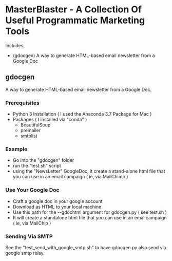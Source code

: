 # MasterBlaster - A Collection Of Useful Programmatic Marketing Tools

Includes:
* (gdocgen) A way to generate HTML-based email newsletter from a Google Doc


## gdocgen

A way to generate HTML-based email newsletter from a Google Doc.

### Prerequisites

* Python 3 Installation ( I used the Anaconda 3.7 Package for Mac )
* Packages ( I installed via "conda" )
  * BeautifulSoup
  * premailer
  * smtplist

### Example

* Go into the "gdocgen" folder
* run the "test.sh" script
* using the "NewsLetter" GoogleDoc, it create a stand-alone html file that you can use in an email campaign ( ie, via MailChimp )

### Use Your Google Doc

* Craft a google doc in your google account
* Download as HTML to your local machine
* Use this path for the --gdochtml argument for gdocgen.py ( see test.sh )
* It will create a standalone html file that you can use in an emal campaign ( ie, via MailChip )

### Sending Via SMTP

See the "test_send_with_google_smtp.sh" to have gdocgen.py also send via google smtp relay.
